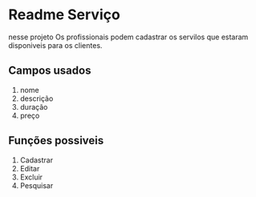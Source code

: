 # Readme Serviço

nesse projeto Os profissionais podem cadastrar os servilos que estaram disponiveis para os clientes.

## Campos usados 

1. nome
2. descrição
3. duração
4. preço


## Funções possiveis

1. Cadastrar
2. Editar
3. Excluir
4. Pesquisar
